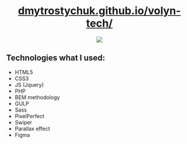 <h1 align="center">
  <a href="[https://dmytrostychuk.github.io/Armax-Mg/#](https://dmytrostychuk.github.io/volyn-tech/index.html#)">
    dmytrostychuk.github.io/volyn-tech/
  </a>
</h1>
<p align="center">
  <img src="https://github.com/dmytrostychuk/volyn-tech/assets/72120575/27325f23-cc3c-4471-ac97-be30a85bb10e">
</p>
<h2>
  Technologies what I used:
</h2>
<ul>
  <li>HTML5</li>
  <li>CSS3</li>
  <li>JS (Jquery)</li>
  <li>PHP</li>
  <li>BEM methodology</li>
  <li>GULP</li>  
  <li>Sass</li>  
  <li>PixelPerfect</li>
  <li>Swiper</li>
  <li>Parallax effect</li>
  <li>Figma</li>
</ul>

